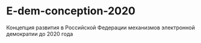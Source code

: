 E-dem-conception-2020
=====================

Концепция развития в Российской Федерации механизмов электронной демократии до 2020 года